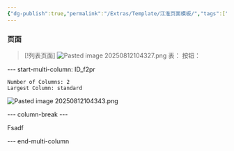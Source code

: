 ```yaml
---
{"dg-publish":true,"permalink":"/Extras/Template/江淮页面模板/","tags":["江淮毅昌/蝶创I-MES/MES"]}
---
```


### 页面

> [!列表页面]
> ![Pasted image 20250812104327.png](/img/user/Extras/Attachments/Pasted%20image%2020250812104327.png)
> 表：
> 按钮：



--- start-multi-column: ID_f2pr
```column-settings
Number of Columns: 2
Largest Column: standard
```

![Pasted image 20250812104343.png](/img/user/Extras/Attachments/Pasted%20image%2020250812104343.png)

--- column-break ---

Fsadf

--- end-multi-column

